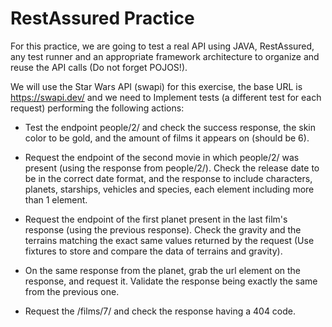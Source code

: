 # RestAssured Practice

For this practice, we are going to test a real API using JAVA, RestAssured, any test runner and an appropriate framework architecture to organize and reuse the API calls (Do not forget POJOS!).

We will use the Star Wars API (swapi) for this exercise, the base URL is https://swapi.dev/ and we need to Implement tests (a different test for each request) performing the following actions:

- Test the endpoint people/2/ and check the success response, the skin color to be gold, and the amount of films it appears on (should be 6).


- Request the endpoint of the second movie in which people/2/ was present (using the response from people/2/). Check the release date to be in the correct date format, and the response to include characters, planets, starships, vehicles and species, each element including more than 1 element.


- Request the endpoint of the first planet present in the last film's response (using the previous response). Check the gravity and the terrains matching the exact same values returned by the request (Use fixtures to store and compare the data of terrains and gravity).


- On the same response from the planet, grab the url element on the response, and request it. Validate the response being exactly the same from the previous one.


- Request the /films/7/ and check the response having a 404 code.